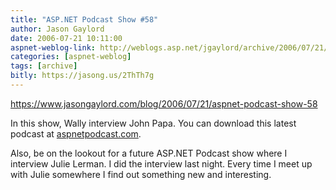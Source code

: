 ```yaml
---
title: "ASP.NET Podcast Show #58"
author: Jason Gaylord
date: 2006-07-21 10:11:00
aspnet-weblog-link: http://weblogs.asp.net/jgaylord/archive/2006/07/21/ASP.NET-Podcast-Show-_2300_58.aspx
categories: [aspnet-weblog]
tags: [archive]
bitly: https://jasong.us/2ThTh7g
---
```


https://www.jasongaylord.com/blog/2006/07/21/aspnet-podcast-show-58

In this show, Wally interview John Papa. You can download this latest podcast at [aspnetpodcast.com](http://aspnetpodcast.com/CS11/blogs/asp.net_podcast/archive/2006/07/21/349.aspx).  
  
Also, be on the lookout for a future ASP.NET Podcast show where I interview Julie Lerman. I did the interview last night. Every time I meet up with Julie somewhere I find out something new and interesting.
